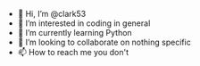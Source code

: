 - 👋 Hi, I’m @clark53
- 👀 I’m interested in coding in general
- 🌱 I’m currently learning Python
- 💞️ I’m looking to collaborate on nothing specific
- 📫 How to reach me you don't

<!---
clark53/clark53 is a ✨ special ✨ repository because its `README.md` (this file) appears on your GitHub profile.
You can click the Preview link to take a look at your changes.
--->
